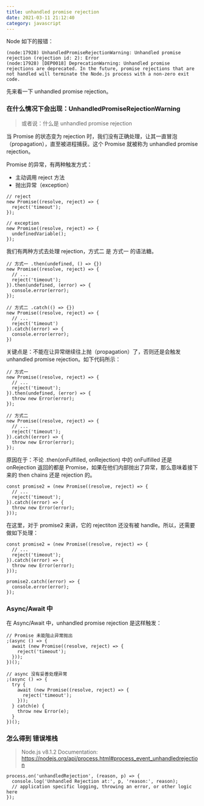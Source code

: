 ```yaml
---
title: unhandled promise rejection
date: 2021-03-11 21:12:40
category: javascript
---
```


  Node 如下的报错：

```
(node:17928) UnhandledPromiseRejectionWarning: Unhandled promise rejection (rejection id: 2): Error
(node:17928) [DEP0018] DeprecationWarning: Unhandled promise rejections are deprecated. In the future, promise rejections that are not handled will terminate the Node.js process with a non-zero exit code.
```
先来看一下 unhandled promise rejection。

### 在什么情况下会出现：UnhandledPromiseRejectionWarning
>或者说：什么是 unhandled promise rejection

当 Promise 的状态变为 rejection 时，我们没有正确处理，让其一直冒泡（propagation），直至被进程捕获。这个 Promise 就被称为 unhandled promise rejection。

Promise 的异常，有两种触发方式：

- 主动调用 reject 方法
- 抛出异常（exception）
```
// reject
new Promise((resolve, reject) => {
  reject('timeout');
});

// exception
new Promise((resolve, reject) => {
  undefinedVariable();
});
```
我们有两种方式去处理 rejection，方式二 是 方式一 的语法糖。
```
// 方式一 .then(undefined, () => {})
new Promise((resolve, reject) => {
  // ...
  reject('timeout');
}).then(undefined, (error) => {
  console.error(error);
});

// 方式二 .catch(() => {})
new Promise((resolve, reject) => {
  // ...
  reject('timeout')
}).catch((error) => {
  console.error(error);
})
```
关键点是：不能在让异常继续往上抛（propagation）了，否则还是会触发 unhandled promise rejection。如下代码所示：
```
// 方式一
new Promise((resolve, reject) => {
  // ...
  reject('timeout');
}).then(undefined, (error) => {
  throw new Error(error);
});

// 方式二
new Promise((resolve, reject) => {
  // ...
  reject('timeout');
}).catch((error) => {
  throw new Error(error);
});
```
原因在于：不论 .then(onFulfilled, onRejection) 中的 onFulfilled 还是 onRejection 返回的都是 Promise，如果在他们内部抛出了异常，那么意味着接下来的 then chains 还是 rejection 的。
```
const promise2 = (new Promise((resolve, reject) => {
  // ...
  reject('timeout');
}).catch((error) => {
  throw new Error(error);
}));
```
在这里，对于 promise2 来讲，它的 rejectiton 还没有被 handle。所以，还需要做如下处理：
```
const promise2 = (new Promise((resolve, reject) => {
  // ...
  reject('timeout');
}).catch((error) => {
  throw new Error(error);
}));

promise2.catch((error) => {
  console.error(error);
});
```
### Async/Await 中
在 Async/Await 中，unhandled promise rejection 是这样触发：
```
// Promise 未能阻止异常抛出
;(async () => {
  await (new Promise((resolve, reject) => {
    reject('timeout');
  }));
})();

// async 没有妥善处理异常
;(async () => {
  try {
    await (new Promise((resolve, reject) => {
      reject('timeout');
    }));
  } catch(e) {
    throw new Error(e);
  }
})();
```
### 怎么得到 错误堆栈
>Node.js v8.1.2 Documentation: https://nodejs.org/api/process.html#process_event_unhandledrejection
```
process.on('unhandledRejection', (reason, p) => {
  console.log('Unhandled Rejection at:', p, 'reason:', reason);
  // application specific logging, throwing an error, or other logic here
});
```
